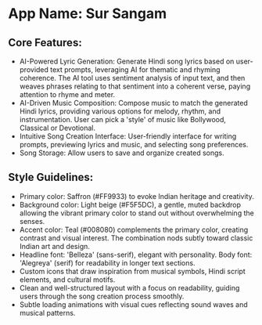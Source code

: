 # **App Name**: Sur Sangam

## Core Features:

- AI-Powered Lyric Generation: Generate Hindi song lyrics based on user-provided text prompts, leveraging AI for thematic and rhyming coherence. The AI tool uses sentiment analysis of input text, and then weaves phrases relating to that sentiment into a coherent verse, paying attention to rhyme and meter.
- AI-Driven Music Composition: Compose music to match the generated Hindi lyrics, providing various options for melody, rhythm, and instrumentation. User can pick a 'style' of music like Bollywood, Classical or Devotional.
- Intuitive Song Creation Interface: User-friendly interface for writing prompts, previewing lyrics and music, and selecting song preferences.
- Song Storage: Allow users to save and organize created songs.

## Style Guidelines:

- Primary color: Saffron (#FF9933) to evoke Indian heritage and creativity.
- Background color: Light beige (#F5F5DC), a gentle, muted backdrop allowing the vibrant primary color to stand out without overwhelming the senses.
- Accent color: Teal (#008080) complements the primary color, creating contrast and visual interest. The combination nods subtly toward classic Indian art and design.
- Headline font: 'Belleza' (sans-serif), elegant with personality. Body font: 'Alegreya' (serif) for readability in longer text sections.
- Custom icons that draw inspiration from musical symbols, Hindi script elements, and cultural motifs.
- Clean and well-structured layout with a focus on readability, guiding users through the song creation process smoothly.
- Subtle loading animations with visual cues reflecting sound waves and musical patterns.